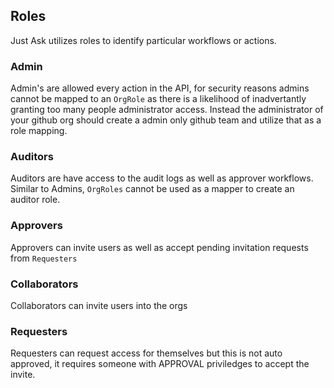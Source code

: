 ## Roles

Just Ask utilizes roles to identify particular workflows or actions. 


### Admin

Admin's are allowed every action in the API, for security reasons admins cannot be mapped to an `OrgRole` as there is a likelihood of inadvertantly granting too many people administrator access. Instead the administrator of your github org should create a admin only github team and utilize that as a role mapping. 

### Auditors

Auditors are have access to the audit logs as well as approver workflows. Similar to Admins, `OrgRoles` cannot be used as a mapper to create an auditor role. 

### Approvers

Approvers can invite users as well as accept pending invitation requests from `Requesters`

### Collaborators

Collaborators can invite users into the orgs

### Requesters

Requesters can request access for themselves but this is not auto approved, it requires someone with APPROVAL priviledges to accept the invite.
